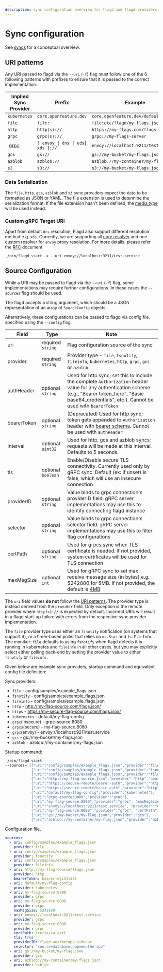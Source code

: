 ```yaml
---
description: sync configuration overview for flagd and flagd providers
---
```


# Sync configuration

See [syncs](../concepts/syncs.md) for a conceptual overview.

## URI patterns

Any URI passed to flagd via the `--uri` (`-f`) flag must follow one of the 6 following patterns with prefixes to ensure that
it is passed to the correct implementation:

| Implied Sync Provider | Prefix                 | Example                               |
| --------------------- | ---------------------- | ------------------------------------- |
| `kubernetes`          | `core.openfeature.dev` | `core.openfeature.dev/default/my-crd` |
| `file`                | `file:`                | `file:etc/flagd/my-flags.json`        |
| `http`                | `http(s)://`           | `https://my-flags.com/flags`          |
| `grpc`                | `grpc(s)://`           | `grpc://my-flags-server`              |
| &nbsp;[grpc](#custom-grpc-target-uri) | `[ envoy \| dns \| uds\| xds ]://` | `envoy://localhost:9211/test.service` |
| `gcs`                 | `gs://`                | `gs://my-bucket/my-flags.json`        |
| `azblob`              | `azblob://`            | `azblob://my-container/my-flags.json` |
| `s3`                  | `s3://`                | `s3://my-bucket/my-flags.json`        |

### Data Serialization

The `file`, `http`, `gcs`, `azblob` and `s3` sync providers expect the data to be formatted as JSON or YAML.
The file extension is used to determine the serialization format.
If the file extension hasn't been defined, the [media type](https://en.wikipedia.org/wiki/Media_type) will be used instead.

### Custom gRPC Target URI

Apart from default `dns` resolution, Flagd also support different resolution method e.g. `xds`.
Currently, we are supporting all [core resolver](https://grpc.io/docs/guides/custom-name-resolution/) and one custom resolver for `envoy` proxy resolution.
For more details, please refer the [RFC](https://github.com/open-feature/flagd/blob/main/docs/reference/specifications/proposal/rfc-grpc-custom-name-resolver.md) document.

```shell
./bin/flagd start -x --uri envoy://localhost:9211/test.service
```

## Source Configuration

While a URI may be passed to flagd via the `--uri` (`-f`) flag, some implementations may require further configurations.
In these cases the `--sources` flag should be used.

The flagd accepts a string argument, which should be a JSON representation of an array of `SourceConfig` objects.

Alternatively, these configurations can be passed to flagd via config file, specified using the `--config` flag.

| Field       | Type               | Note                                                                                                                                                                                                             |
| ----------- | ------------------ | ---------------------------------------------------------------------------------------------------------------------------------------------------------------------------------------------------------------- |
| uri         | required `string`  | Flag configuration source of the sync                                                                                                                                                                            |
| provider    | required `string`  | Provider type - `file`, `fsnotify`, `fileinfo`, `kubernetes`, `http`, `grpc`, `gcs` or `azblob`                                                                                                                  |
| authHeader  | optional `string`  | Used for http sync; set this to include the complete `Authorization` header value for any authentication scheme (e.g., "Bearer token_here", "Basic base64_credentials", etc.). Cannot be used with `bearerToken` |
| bearerToken | optional `string`  | (Deprecated) Used for http sync; token gets appended to `Authorization` header with [bearer schema](https://www.rfc-editor.org/rfc/rfc6750#section-2.1). Cannot be used with `authHeader`                        |
| interval    | optional `uint32`  | Used for http, gcs and azblob syncs; requests will be made at this interval. Defaults to 5 seconds.                                                                                                              |
| tls         | optional `boolean` | Enable/Disable secure TLS connectivity. Currently used only by gRPC sync. Default (ex: if unset) is false, which will use an insecure connection                                                                 |
| providerID  | optional `string`  | Value binds to grpc connection's providerID field. gRPC server implementations may use this to identify connecting flagd instance                                                                                |
| selector    | optional `string`  | Value binds to grpc connection's selector field. gRPC server implementations may use this to filter flag configurations                                                                                          |
| certPath    | optional `string`  | Used for grpcs sync when TLS certificate is needed. If not provided, system certificates will be used for TLS connection                                                                                         |
| maxMsgSize  | optional `int`     | Used for gRPC sync to set max receive message size (in bytes) e.g. 5242880 for 5MB. If not provided, the default is [4MB](https://pkg.go.dev/google.golang.org#grpc#MaxCallRecvMsgSize)                       |

The `uri` field values **do not** follow the [URI patterns](#uri-patterns). The provider type is instead derived
from the `provider` field. Only exception is the remote provider where `http(s)://` is expected by default. Incorrect
URIs will result in a flagd start-up failure with errors from the respective sync provider implementation.

The `file` provider type uses either an `fsnotify` notification (on systems that
support it), or a timer-based poller that relies on `os.Stat` and `fs.FileInfo`.
The moniker: `file` defaults to using `fsnotify` when flagd detects it is
running in kubernetes and `fileinfo` in all other cases, but you may explicitly
select either polling back-end by setting the provider value to either
`fsnotify` or `fileinfo`.

Given below are example sync providers, startup command and equivalent config file definition:

Sync providers:

- `file` - config/samples/example_flags.json
- `fsnotify` - config/samples/example_flags.json
- `fileinfo` - config/samples/example_flags.json
- `http` - <http://my-flag-source.com/flags.json/>
- `https` - <https://my-secure-flag-source.com/flags.json/>
- `kubernetes` - default/my-flag-config
- `grpc`(insecure) - grpc-source:8080
- `grpcs`(secure) - my-flag-source:8080
- `grpc`(envoy) - envoy://localhost:9211/test.service
- `gcs` - gs://my-bucket/my-flags.json
- `azblob` - azblob://my-container/my-flags.json

Startup command:

```sh
./bin/flagd start
--sources='[{"uri":"config/samples/example_flags.json","provider":"file"},
            {"uri":"config/samples/example_flags.json","provider":"fsnotify"},
            {"uri":"config/samples/example_flags.json","provider":"fileinfo"},
            {"uri":"http://my-flag-source.json","provider":"http","bearerToken":"bearer-dji34ld2l"},
            {"uri":"https://secure-remote/bearer-auth","provider":"http","authHeader":"Bearer bearer-dji34ld2l"},
            {"uri":"https://secure-remote/basic-auth","provider":"http","authHeader":"Basic dXNlcjpwYXNz"},
            {"uri":"default/my-flag-config","provider":"kubernetes"},
            {"uri":"grpc-source:8080","provider":"grpc"},
            {"uri":"my-flag-source:8080","provider":"grpc", "maxMsgSize": 5242880},
            {"uri":"envoy://localhost:9211/test.service", "provider":"grpc"},
            {"uri":"my-flag-source:8080","provider":"grpc", "certPath": "/certs/ca.cert", "tls": true, "providerID": "flagd-weatherapp-sidecar", "selector": "source=database,app=weatherapp"},
            {"uri":"gs://my-bucket/my-flag.json","provider":"gcs"},
            {"uri":"azblob://my-container/my-flag.json","provider":"azblob"}]'
```

Configuration file,

```yaml
sources:
  - uri: config/samples/example_flags.json
    provider: file
  - uri: config/samples/example_flags.json
    provider: fsnotify
  - uri: config/samples/example_flags.json
    provider: fileinfo
  - uri: http://my-flag-source/flags.json
    provider: http
    bearerToken: bearer-dji34ld2l
  - uri: default/my-flag-config
    provider: kubernetes
  - uri: my-flag-source:8080
    provider: grpc
  - uri: my-flag-source:8080
    provider: grpc
    maxMsgSize: 5242880
  - uri: envoy://localhost:9211/test.service
    provider: grpc
  - uri: my-flag-source:8080
    provider: grpc
    certPath: /certs/ca.cert
    tls: true
    providerID: flagd-weatherapp-sidecar
    selector: "source=database,app=weatherapp"
  - uri: gs://my-bucket/my-flag.json
    provider: gcs
  - uri: azblob://my-container/my-flags.json
    provider: azblob
```
